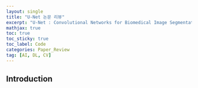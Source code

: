 ```yaml
---
layout: single
title: "U-Net 논문 리뷰"
excerpt: "U-Net : Convolutional Networks for Biomedical Image Segmentation"
mathjax: true
toc: true
toc_sticky: true
toc_label: Code
categories: Paper_Review
tag: [AI, DL, CV]
---
```


## Introduction
